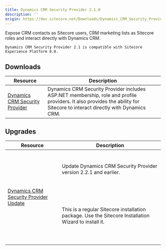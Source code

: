 ```yaml
---
title: Dynamics CRM Security Provider 2.1.0
description: ''
origin: https://dev.sitecore.net/Downloads/Dynamics_CRM_Security_Provider/2_1/Dynamics_CRM_Security_Provider_2_1_0.aspx
---
```


Expose CRM contacts as Sitecore users, CRM marketing lists as Sitecore roles and interact directly with Dynamics CRM.

`Dynamics CRM Security Provider 2.1 is compatible with Sitecore Experience Platform 8.0.`

## Downloads

 | Resource | Description |
 | --- | --- |
 | [Dynamics CRM Security Provider](https://scdp.blob.core.windows.net/downloads/Dynamics%20CRM%20Security%20Provider/2%201/Dynamics%20CRM%20Security%20Provider%202%201%200/Secure/Microsoft%20Dynamics%20CRM%20Security%20Provider%202.1%20rev.%20150403.zip) | Dynamics CRM Security Provider includes ASP.NET membership, role and profile providers. It also provides the ability for Sitecore to interact directly with Dynamics CRM. |

## Upgrades

 | Resource | Description |
 | --- | --- |
 | [Dynamics CRM Security Provider Update](https://scdp.blob.core.windows.net/downloads/Dynamics%20CRM%20Security%20Provider/2%201/Dynamics%20CRM%20Security%20Provider%202%201%200/Secure/Microsoft%20Dynamics%20CRM%20Security%20Provider%202.1%20rev.%20150403%20Update.zip) | <br /><br />Update Dynamics CRM Security Provider version 2.2.1 and earlier.<br /><br />  <Alert variant='warning' mb={4}><br />    <AlertIcon /><br />    <br /><br />This is a regular Sitecore installation package. Use the Sitecore Installation Wizard to install it.<br /><br /><br />  </Alert><br />   |